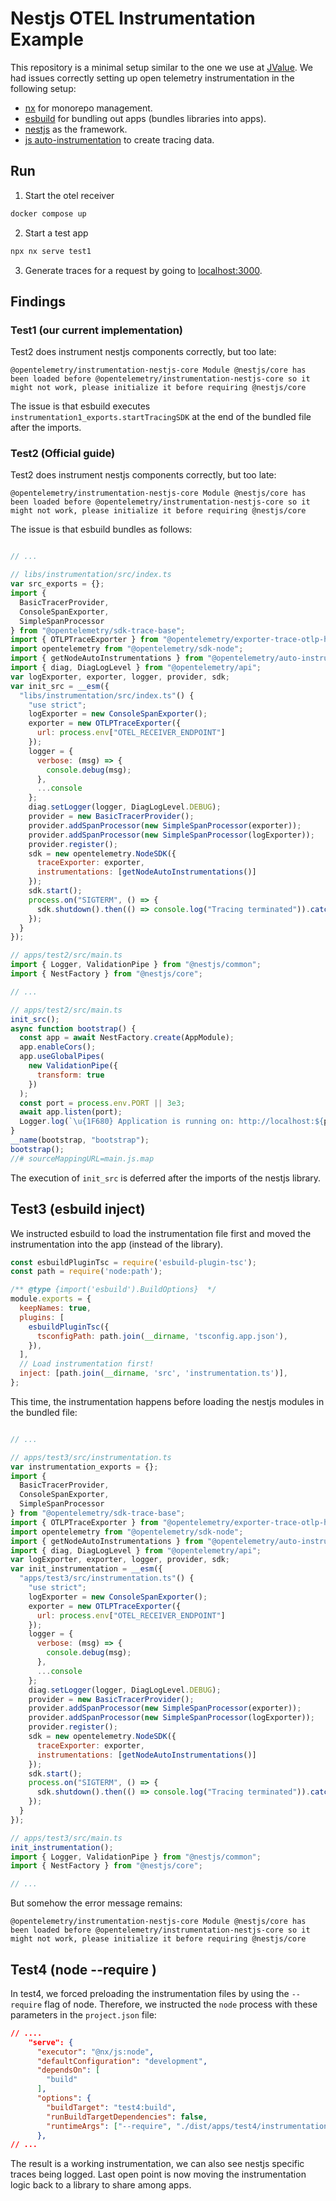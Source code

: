 # Nestjs OTEL Instrumentation Example

This repository is a minimal setup similar to the one we use at [JValue](github.com/jvalue).
We had issues correctly setting up open telemetry instrumentation in the following setup:
- [nx](nx.dev) for monorepo management.
- [esbuild](https://esbuild.github.io/) for bundling out apps (bundles libraries into apps).
- [nestjs](https://nestjs.com/) as the framework.
- [js auto-instrumentation](https://github.com/open-telemetry/opentelemetry-js-contrib) to create tracing data.

## Run

1. Start the otel receiver
```bash
docker compose up
```

2. Start a test app
```bash
npx nx serve test1
```

3. Generate traces for a request by going to [localhost:3000](localhost:3000).

## Findings

### Test1 (our current implementation)

Test2 does instrument nestjs components correctly, but too late:
```
@opentelemetry/instrumentation-nestjs-core Module @nestjs/core has been loaded before @opentelemetry/instrumentation-nestjs-core so it might not work, please initialize it before requiring @nestjs/core
```

The issue is that esbuild executes `instrumentation1_exports.startTracingSDK` at the end of the bundled file after the imports.

### Test2 (Official guide)

Test2 does instrument nestjs components correctly, but too late:
```
@opentelemetry/instrumentation-nestjs-core Module @nestjs/core has been loaded before @opentelemetry/instrumentation-nestjs-core so it might not work, please initialize it before requiring @nestjs/core
```

The issue is that esbuild bundles as follows:
```js

// ...

// libs/instrumentation/src/index.ts
var src_exports = {};
import {
  BasicTracerProvider,
  ConsoleSpanExporter,
  SimpleSpanProcessor
} from "@opentelemetry/sdk-trace-base";
import { OTLPTraceExporter } from "@opentelemetry/exporter-trace-otlp-http";
import opentelemetry from "@opentelemetry/sdk-node";
import { getNodeAutoInstrumentations } from "@opentelemetry/auto-instrumentations-node";
import { diag, DiagLogLevel } from "@opentelemetry/api";
var logExporter, exporter, logger, provider, sdk;
var init_src = __esm({
  "libs/instrumentation/src/index.ts"() {
    "use strict";
    logExporter = new ConsoleSpanExporter();
    exporter = new OTLPTraceExporter({
      url: process.env["OTEL_RECEIVER_ENDPOINT"]
    });
    logger = {
      verbose: (msg) => {
        console.debug(msg);
      },
      ...console
    };
    diag.setLogger(logger, DiagLogLevel.DEBUG);
    provider = new BasicTracerProvider();
    provider.addSpanProcessor(new SimpleSpanProcessor(exporter));
    provider.addSpanProcessor(new SimpleSpanProcessor(logExporter));
    provider.register();
    sdk = new opentelemetry.NodeSDK({
      traceExporter: exporter,
      instrumentations: [getNodeAutoInstrumentations()]
    });
    sdk.start();
    process.on("SIGTERM", () => {
      sdk.shutdown().then(() => console.log("Tracing terminated")).catch((error) => console.log("Error terminating tracing", error)).finally(() => process.exit(0));
    });
  }
});

// apps/test2/src/main.ts
import { Logger, ValidationPipe } from "@nestjs/common";
import { NestFactory } from "@nestjs/core";

// ...

// apps/test2/src/main.ts
init_src();
async function bootstrap() {
  const app = await NestFactory.create(AppModule);
  app.enableCors();
  app.useGlobalPipes(
    new ValidationPipe({
      transform: true
    })
  );
  const port = process.env.PORT || 3e3;
  await app.listen(port);
  Logger.log(`\u{1F680} Application is running on: http://localhost:${port}`);
}
__name(bootstrap, "bootstrap");
bootstrap();
//# sourceMappingURL=main.js.map

```

The execution of `init_src` is deferred after the imports of the nestjs library.


## Test3 (esbuild inject)

We instructed esbuild to load the instrumentation file first and moved the instrumentation into the app (instead of the library).
```js
const esbuildPluginTsc = require('esbuild-plugin-tsc');
const path = require('node:path');

/** @type {import('esbuild').BuildOptions}  */
module.exports = {
  keepNames: true,
  plugins: [
    esbuildPluginTsc({
      tsconfigPath: path.join(__dirname, 'tsconfig.app.json'),
    }),
  ],
  // Load instrumentation first!
  inject: [path.join(__dirname, 'src', 'instrumentation.ts')],
};
```

This time, the instrumentation happens before loading the nestjs modules in the bundled file:

```js

// ...

// apps/test3/src/instrumentation.ts
var instrumentation_exports = {};
import {
  BasicTracerProvider,
  ConsoleSpanExporter,
  SimpleSpanProcessor
} from "@opentelemetry/sdk-trace-base";
import { OTLPTraceExporter } from "@opentelemetry/exporter-trace-otlp-http";
import opentelemetry from "@opentelemetry/sdk-node";
import { getNodeAutoInstrumentations } from "@opentelemetry/auto-instrumentations-node";
import { diag, DiagLogLevel } from "@opentelemetry/api";
var logExporter, exporter, logger, provider, sdk;
var init_instrumentation = __esm({
  "apps/test3/src/instrumentation.ts"() {
    "use strict";
    logExporter = new ConsoleSpanExporter();
    exporter = new OTLPTraceExporter({
      url: process.env["OTEL_RECEIVER_ENDPOINT"]
    });
    logger = {
      verbose: (msg) => {
        console.debug(msg);
      },
      ...console
    };
    diag.setLogger(logger, DiagLogLevel.DEBUG);
    provider = new BasicTracerProvider();
    provider.addSpanProcessor(new SimpleSpanProcessor(exporter));
    provider.addSpanProcessor(new SimpleSpanProcessor(logExporter));
    provider.register();
    sdk = new opentelemetry.NodeSDK({
      traceExporter: exporter,
      instrumentations: [getNodeAutoInstrumentations()]
    });
    sdk.start();
    process.on("SIGTERM", () => {
      sdk.shutdown().then(() => console.log("Tracing terminated")).catch((error) => console.log("Error terminating tracing", error)).finally(() => process.exit(0));
    });
  }
});

// apps/test3/src/main.ts
init_instrumentation();
import { Logger, ValidationPipe } from "@nestjs/common";
import { NestFactory } from "@nestjs/core";

// ...

```

But somehow the error message remains:
```
@opentelemetry/instrumentation-nestjs-core Module @nestjs/core has been loaded before @opentelemetry/instrumentation-nestjs-core so it might not work, please initialize it before requiring @nestjs/core
```


## Test4 (node --require <path-to-instrumentation>)

In test4, we forced preloading the instrumentation files by using the `--require` flag of node.
Therefore, we instructed the `node` process with these parameters in the `project.json` file:
```json
// ....
    "serve": {
      "executor": "@nx/js:node",
      "defaultConfiguration": "development",
      "dependsOn": [
        "build"
      ],
      "options": {
        "buildTarget": "test4:build",
        "runBuildTargetDependencies": false,
        "runtimeArgs": ["--require", "./dist/apps/test4/instrumentation.js"] // << use --require
      },
// ...
```

The result is a working instrumentation, we can also see nestjs specific traces being logged.
Last open point is now moving the instrumentation logic back to a library to share among apps.
